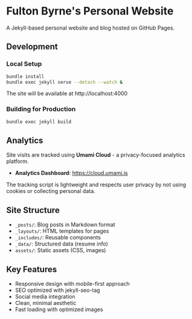 # Fulton Byrne's Personal Website

A Jekyll-based personal website and blog hosted on GitHub Pages.

## Development

### Local Setup
```bash
bundle install
bundle exec jekyll serve --detach --watch &
```

The site will be available at http://localhost:4000

### Building for Production
```bash
bundle exec jekyll build
```

## Analytics

Site visits are tracked using **Umami Cloud** - a privacy-focused analytics platform.

- **Analytics Dashboard**: https://cloud.umami.is

The tracking script is lightweight and respects user privacy by not using cookies or collecting personal data.

## Site Structure

- `_posts/`: Blog posts in Markdown format
- `_layouts/`: HTML templates for pages
- `_includes/`: Reusable components
- `_data/`: Structured data (resume info)
- `assets/`: Static assets (CSS, images)

## Key Features

- Responsive design with mobile-first approach
- SEO optimized with jekyll-seo-tag
- Social media integration
- Clean, minimal aesthetic
- Fast loading with optimized images